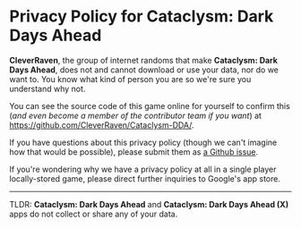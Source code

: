 # Privacy Policy for Cataclysm: Dark Days Ahead

**CleverRaven**, the group of internet randoms that make **Cataclysm: Dark Days Ahead**, does not and cannot download or use your data, nor do we want to.  You know what kind of person you are so we're sure you understand why not.

You can see the source code of this game online for yourself to confirm this (_and even become a member of the contributor team if you want_) at https://github.com/CleverRaven/Cataclysm-DDA/.

If you have questions about this privacy policy (though we can't imagine how that would be possible), please submit them as [a Github issue](https://github.com/CleverRaven/Cataclysm-DDA/issues/new/choose).

If you're wondering why we have a privacy policy at all in a single player locally-stored game, please direct further inquiries to Google's app store.

***

TLDR: **Cataclysm: Dark Days Ahead** and **Cataclysm: Dark Days Ahead (X)** apps do not collect or share any of your data.
